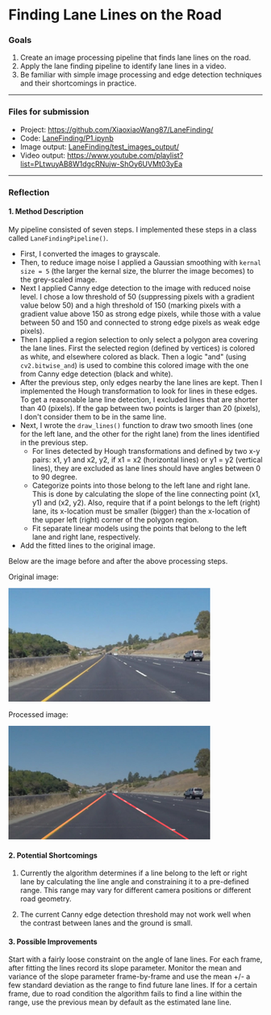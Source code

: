 # Finding Lane Lines on the Road

### Goals

1. Create an image processing pipeline that finds lane lines on the road.
2. Apply the lane finding pipeline to identify lane lines in a video.
3. Be familiar with simple image processing and edge detection techniques and their shortcomings in practice.


---

### Files for submission

- Project: https://github.com/XiaoxiaoWang87/LaneFinding/
- Code: [LaneFinding/P1.ipynb](https://github.com/XiaoxiaoWang87/LaneFinding/blob/master/P1.ipynb)
- Image output: [LaneFinding/test_images_output/](https://github.com/XiaoxiaoWang87/LaneFinding/tree/master/test_images_output)
- Video output: https://www.youtube.com/playlist?list=PLtwuyAB8W1dgcRNujw-ShOy6UVMt03yEa

---

### Reflection

#### 1. Method Description

My pipeline consisted of seven steps. I implemented these steps in a class called `LaneFindingPipeline()`.

- First, I converted the images to grayscale.
- Then, to reduce image noise I applied a Gaussian smoothing with `kernal size = 5` (the larger the kernal size, the blurrer the image becomes) to the grey-scaled image.
- Next I applied Canny edge detection to the image with reduced noise level. I chose a low threshold of 50 (suppressing pixels with a gradient value below 50) and a high threshold of 150 (marking pixels with a gradient value above 150 as strong edge pixels, while those with a value between 50 and 150 and connected to strong edge pixels as weak edge pixels).
- Then I applied a region selection to only select a polygon area covering the lane lines. First the selected region (defined by vertices) is colored as white, and elsewhere colored as black. Then a logic "and"  (using `cv2.bitwise_and`) is used to combine this colored image with the one from Canny edge detection (black and white).
- After the previous step, only edges nearby the lane lines are kept. Then I implemented the Hough transformation to look for lines in these edges. To get a reasonable lane line detection, I excluded lines that are shorter than 40 (pixels). If the gap between two points is larger than 20 (pixels), I don't consider them to be in the same line.
- Next, I wrote the `draw_lines()` function to draw two smooth lines (one for the left lane, and the other for the right lane) from the lines identified in the previous step.
  - For lines detected by Hough transformations and defined by two x-y pairs: x1, y1 and x2, y2, if x1 = x2 (horizontal lines) or y1 = y2 (vertical lines), they are excluded as lane lines should have angles between 0 to 90 degree.
  - Categorize points into those belong to the left lane and right lane. This is done by calculating the slope of the line connecting point (x1, y1) and (x2, y2). Also, require that if a point belongs to the left (right) lane, its x-location must be smaller (bigger) than the x-location of the upper left (right) corner of the polygon region.
  - Fit separate linear models using the points that belong to the left lane and right lane, respectively.
- Add the fitted lines to the original image.

Below are the image before and after the above processing steps.

Original image:

<img src="https://github.com/XiaoxiaoWang87/LaneFinding/blob/master/test_images/solidYellowCurve.jpg" width="400">

Processed image:

<img src="https://github.com/XiaoxiaoWang87/LaneFinding/blob/master/test_images_output/solidYellowCurve.jpg" width="400">


#### 2. Potential Shortcomings

1. Currently the algorithm determines if a line belong to the left or right lane by calculating the line angle and constraining it to a pre-defined range. This range may vary for different camera positions or different road geometry.

2. The current Canny edge detection threshold may not work well when the contrast between lanes and the ground is small.

#### 3. Possible Improvements

Start with a fairly loose constraint on the angle of lane lines. For each frame, after fitting the lines record its slope parameter. Monitor the mean and variance of the slope parameter frame-by-frame and use the mean +/- a few standard deviation as the range to find future lane lines. If for a certain frame, due to road condition the algorithm fails to find a line within the range, use the previous mean by default as the estimated lane line.
